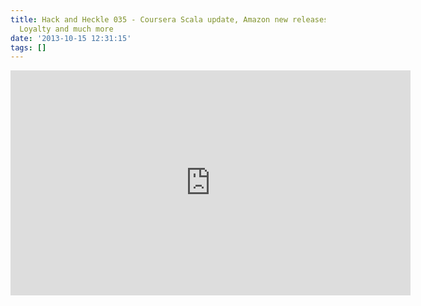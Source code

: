 ```yaml
---
title: Hack and Heckle 035 - Coursera Scala update, Amazon new releases, SQRL, Company
  Loyalty and much more
date: '2013-10-15 12:31:15'
tags: []
---
```


<iframe style="border: none" src="http://html5-player.libsyn.com/embed/episode/id/2509762/height/360/width/640/theme/legacy/direction/no/autoplay/no/autonext/no/thumbnail/yes/preload/no/no_addthis/no/" height="360" width="640" scrolling="no"  allowfullscreen webkitallowfullscreen mozallowfullscreen oallowfullscreen msallowfullscreen></iframe>
<!--more—>
&nbsp;
<p dir="ltr">Intro - AWS Sydney Release, Scala, Tesla, Firebug, Secure Logon, Loyalty</p>
&nbsp;
<p dir="ltr">News:</p>
<p dir="ltr">AWS - Announcing the availability of Amazon Glacier and Amazon Redshift for the Sydney Region($0.01/GB/month for Glacier - tape backups)</p>
&nbsp;
<p dir="ltr">Scala:</p>
<p dir="ltr"><a href="http://blogs.atlassian.com/2013/01/covariance-and-contravariance-in-scala/">http://blogs.atlassian.com/2013/01/covariance-and-contravariance-in-scala/</a></p>
<p dir="ltr">Teslas S - Norway top sales</p>
<p dir="ltr"><a href="http://www.theglobeandmail.com/globe-drive/new-cars/auto-news/teslas-110000-model-s-is-now-norways-best-selling-car/article14739655/">http://www.theglobeandmail.com/globe-drive/new-cars/auto-news/teslas-110000-model-s-is-now-norways-best-selling-car/article14739655/</a></p>
<p dir="ltr">Electric cars have been especially popular in Norway because of generous subsidies, free parking, government-provided re-charging stations, the right to use express lanes on highways and exemptions from tolls.</p>
&nbsp;
<p dir="ltr">Solar Car Race in Oz</p>
<p dir="ltr"><a href="http://www.worldsolarchallenge.org/dashboard/map">http://www.worldsolarchallenge.org/dashboard/map</a></p>
&nbsp;
<p dir="ltr">Amazon Pay</p>
<p dir="ltr"><a href="https://payments.amazon.com/business">https://payments.amazon.com/business</a></p>
&nbsp;
<p dir="ltr">Rest API descriptor language</p>
<p dir="ltr"><a href="http://raml.org/">http://raml.org/</a></p>
&nbsp;
<p dir="ltr">squirrel from leigh</p>
<p dir="ltr"><a href="https://www.grc.com/sqrl/sqrl.htm">https://www.grc.com/sqrl/sqrl.htm</a></p>
<p dir="ltr"><a href="https://getclef.com/">https://getclef.com/</a></p>
<p dir="ltr"><a href="http://grymoire.wordpress.com/2013/10/09/the-problem-with-sqrl/">http://grymoire.wordpress.com/2013/10/09/the-problem-with-sqrl/</a></p>
<p dir="ltr">FireBug - firefox</p>
<p dir="ltr"><a href="https://hacks.mozilla.org/2013/10/firefox-developer-tools-and-firebug/">https://hacks.mozilla.org/2013/10/firefox-developer-tools-and-firebug/</a></p>
&nbsp;
<p dir="ltr">Layoffs and Loyalty:</p>
<p dir="ltr"><a href="http://heartmindcode.com/2013/08/16/loyalty-and-layoffs/">http://heartmindcode.com/2013/08/16/loyalty-and-layoffs/</a></p>
<p dir="ltr"><a href="http://heartmindcode.com/2013/09/04/loyalty-and-trust/">http://heartmindcode.com/2013/09/04/loyalty-and-trust/</a></p>
<p dir="ltr"><a href="http://heartmindcode.com/2013/09/02/loyalty-and-your-professional-network/">http://heartmindcode.com/2013/09/02/loyalty-and-your-professional-network/</a></p>
<p dir="ltr"><a href="http://rubyrogues.com/125-rr-loyalty-and-layoffs/">http://rubyrogues.com/125-rr-loyalty-and-layoffs/</a></p>
&nbsp;
<p dir="ltr">Git svn (why both with svn, i'll move without the others)</p>
<p dir="ltr"><a href="http://viget.com/extend/effectively-using-git-with-subversion">http://viget.com/extend/effectively-using-git-with-subversion</a></p>
<p dir="ltr"><a href="http://git-scm.com/book/en/Git-and-Other-Systems-Git-and-Subversion">http://git-scm.com/book/en/Git-and-Other-Systems-Git-and-Subversion</a></p>
&nbsp;
<p dir="ltr">lavabit</p>
<p dir="ltr"><a href="http://www.newyorker.com/online/blogs/elements/2013/10/how-lavabit-edward-snowden-email-service-melted-down.html">http://www.newyorker.com/online/blogs/elements/2013/10/how-lavabit-edward-snowden-email-service-melted-down.html</a></p>
<p dir="ltr">lavabit ssl revoked</p>
<p dir="ltr"><a href="https://news.ycombinator.com/item?id=6517553">https://news.ycombinator.com/item?id=6517553</a></p>
<p dir="ltr">pick</p>
<p dir="ltr">ben - gerrymandering, not really tch</p>
<p dir="ltr"><a href="http://www.slate.com/articles/news_and_politics/map_of_the_week/2013/08/gerrymandering_jigsaw_puzzle_game_put_the_congressional_districts_back_together.html">http://www.slate.com/articles/news_and_politics/map_of_the_week/2013/08/gerrymandering_jigsaw_puzzle_game_put_the_congressional_districts_back_together.html</a></p>
&nbsp;
<p dir="ltr">Git in sublime</p>
<p dir="ltr"><a href="https://sublimegit.net/">https://sublimegit.net/</a></p>
&nbsp;
<p dir="ltr">CSS</p>
<p dir="ltr"><a href="http://imgur.com/Q3cUg29">http://imgur.com/Q3cUg29</a></p>
&nbsp;
<p dir="ltr">Leigh pick</p>
<p dir="ltr">Call me maybe</p>
<p dir="ltr"><a href="http://aphyr.com/posts">http://aphyr.com/posts</a>c</p>
&nbsp;

&nbsp;

&nbsp;
